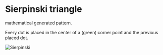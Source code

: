 # Sierpinski triangle

mathematical generated pattern. 

Every dot is placed in the center of a (green) corner point and the previous placed dot. 

![Sierpinski](/src/images/Sierpinski.gif)